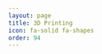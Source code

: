 ```yaml
---
layout: page
title: 3D Printing
icon: fa-solid fa-shapes
order: 94
---
```


<script>
  location.href = '/categories/3d-printing/';    
</script>